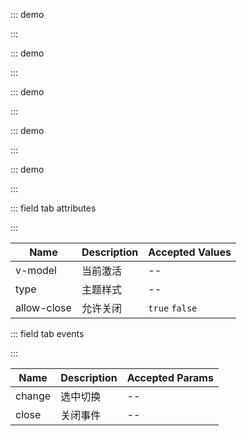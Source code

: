 ::: demo

<template>
  <lay-tab v-model="current1">
    <lay-tab-item title="选项一" id="1"><div style="padding:20px">选项一</div></lay-tab-item>
    <lay-tab-item title="选项二" id="2"><div style="padding:20px">选项二</div></lay-tab-item>
  </lay-tab>
</template>

<script>
import { ref } from 'vue'

export default {
  setup() {

    const current1 = ref("1")

    return {
      current1
    }
  }
}
</script>

:::

::: demo

<template>
  <lay-tab type="brief" v-model="current2">
    <lay-tab-item title="选项一" id="1"><div style="padding:20px">选项一</div></lay-tab-item>
    <lay-tab-item title="选项二" id="2"><div style="padding:20px">选项二</div></lay-tab-item>
  </lay-tab>
</template>

<script>
import { ref } from 'vue'

export default {
  setup() {

    const current2 = ref("1")

    return {
      current2
    }
  }
}
</script>

:::

::: demo

<template>
  <lay-tab type="card" v-model="current3">
    <lay-tab-item title="选项一" id="1"><div style="padding:20px">选项一</div></lay-tab-item>
    <lay-tab-item title="选项二" id="2"><div style="padding:20px">选项二</div></lay-tab-item>
  </lay-tab>
</template>

<script>
import { ref } from 'vue'

export default {
  setup() {

    const current3 = ref("1")

    return {
      current3
    }
  }
}
</script>

:::

::: demo

<template>
  <lay-tab type="card" v-model="current4" :allow-close="allowClose" @change="change" @close="close">
    <lay-tab-item title="选项一" id="1"><div style="padding:20px">选项一</div></lay-tab-item>
    <lay-tab-item title="选项二" id="2"><div style="padding:20px">选项二</div></lay-tab-item>
  </lay-tab>
</template>

<script>
import { ref } from 'vue'

export default {
  setup() {

    const current4 = ref("1")
    const allowClose = ref(true)

    const change = function(id){
      console.log("当前值:" +id)
    }

    const close = function(id){
      console.log("需要关闭:" + id)
    }

    return {
      current4,
      allowClose,
      change,
      close
    }
  }
}
</script>

:::


::: demo

<template>
  <lay-tab type="card" v-model="current5">
    <lay-tab-item v-for="a in arr" :key="a" :title="a.title" :id="a.id">
      {{a}}
    </lay-tab-item>
  </lay-tab>
</template>

<script>
import { ref } from 'vue'

export default {
  setup() {

    const current5 = ref('1')

    const arr = [
      {id:'1', title:'选项一'},
      {id:'2', title:'选项二'}
    ]

    return {
      current5,
      arr
    }
  }
}
</script>

:::

::: field tab attributes

:::

| Name        | Description | Accepted Values |
| ----------- | ----------- | --------------- |
| v-model     | 当前激活    | --              |
| type        | 主题样式    | --              |
| allow-close | 允许关闭    | `true` `false`  |

::: field tab events

:::

| Name   | Description | Accepted Params |
| ------ | ----------- | --------------- |
| change | 选中切换    | --              |
| close  | 关闭事件    | --              |
